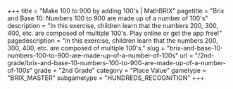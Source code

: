 +++
title = "Make 100 to 900 by adding 100's | MathBRIX"
pagetitle = "Brix and Base 10: Numbers 100 to 900 are made up of a number of 100's"
description = "In this exercise, children learn that the numbers 200, 300, 400, etc. are composed of multiple 100's. Play online or get the app free!"
pagedescription = "In this exercise, children learn that the numbers 200, 300, 400, etc. are composed of multiple 100's."
slug = "brix-and-base-10-numbers-100-to-900-are-made-up-of-a-number-of-100s"
url = "/2nd-grade/brix-and-base-10-numbers-100-to-900-are-made-up-of-a-number-of-100s"
grade = "2nd Grade"
category = "Place Value"
gametype = "BRIX_MASTER"
subgametype = "HUNDREDS_RECOGNITION"
+++